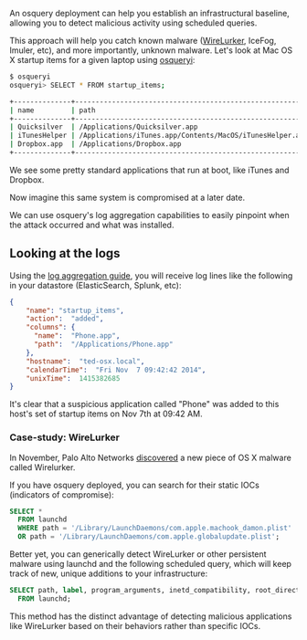 An osquery deployment can help you establish an infrastructural baseline, allowing you to detect malicious activity using scheduled queries.

This approach will help you catch known malware ([WireLurker](http://bits.blogs.nytimes.com/2014/11/05/malicious-software-campaign-targets-apple-users-in-china/), IceFog, Imuler, etc), and more importantly, unknown malware. Let's look at Mac OS X startup items for a given laptop using [osqueryi](../introduction/using-osqueryi.md):

```sh
$ osqueryi
osqueryi> SELECT * FROM startup_items;

+--------------+----------------------------------------------------------+
| name         | path                                                     |
+--------------+----------------------------------------------------------+
| Quicksilver  | /Applications/Quicksilver.app                            |
| iTunesHelper | /Applications/iTunes.app/Contents/MacOS/iTunesHelper.app |
| Dropbox.app  | /Applications/Dropbox.app                                |
+--------------+----------------------------------------------------------+
```

We see some pretty standard applications that run at boot, like iTunes and Dropbox.

Now imagine this same system is compromised at a later date.

We can use osquery's log aggregation capabilities to easily pinpoint when the attack occurred and what was installed.

## Looking at the logs

Using the [log aggregation guide](log-aggregation.md), you will receive log lines like the following in your datastore (ElasticSearch, Splunk, etc):

```json
{
    "name": "startup_items",
    "action":  "added",
    "columns": {
      "name":  "Phone.app",
      "path":  "/Applications/Phone.app"
    },
    "hostname":  "ted-osx.local",
    "calendarTime":  "Fri Nov  7 09:42:42 2014",
    "unixTime":  1415382685
}
```

It's clear that a suspicious application called "Phone" was added to this host's set of startup items on Nov 7th at 09:42 AM.

### Case-study: WireLurker

In November, Palo Alto Networks [discovered](http://researchcenter.paloaltonetworks.com/2014/11/wirelurker-new-era-os-x-ios-malware/) a new piece of OS X malware called Wirelurker.

If you have osquery deployed, you can search for their static IOCs (indicators of compromise):

```SQL
SELECT *
  FROM launchd
  WHERE path = '/Library/LaunchDaemons/com.apple.machook_damon.plist'
  OR path = '/Library/LaunchDaemons/com.apple.globalupdate.plist';
```

Better yet, you can generically detect WireLurker or other persistent malware using launchd and the following scheduled query, which will keep track of new, unique additions to your infrastructure:

```SQL
SELECT path, label, program_arguments, inetd_compatibility, root_directory
  FROM launchd;
```

This method has the distinct advantage of detecting malicious applications like WireLurker based on their behaviors rather than specific IOCs.
